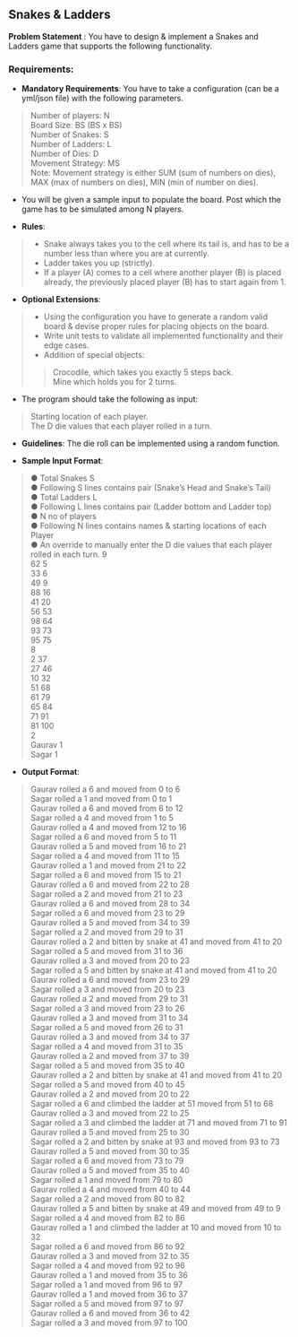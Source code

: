 ## Snakes & Ladders
**Problem Statement** : You have to design & implement a Snakes and Ladders game that supports the following functionality.

### Requirements:
- **Mandatory Requirements**: You have to take a configuration (can be a yml/json file) with the following parameters.
> Number of players: N<br>
> Board Size: BS (BS x BS)<br>
> Number of Snakes: S<br>
> Number of Ladders: L<br>
> Number of Dies: D<br>
> Movement Strategy: MS<br>
> Note: Movement strategy is either SUM (sum of numbers on dies), MAX (max of numbers on dies), MIN (min of number on dies).
- You will be given a sample input to populate the board. Post which the game has to be simulated among N players.

- **Rules**:
> - Snake always takes you to the cell where its tail is, and has to be a number less than where you are at currently.
> - Ladder takes you up (strictly).
> - If a player (A) comes to a cell where another player (B) is placed already, the previously placed player (B) has to start again from 1.

- **Optional Extensions**:
> - Using the configuration you have to generate a random valid board & devise proper rules for placing objects on the board.
> - Write unit tests to validate all implemented functionality and their edge cases.
> - Addition of special objects:
>> Crocodile, which takes you exactly 5 steps back.<br>
>> Mine which holds you for 2 turns.


- The program should take the following as input:
> Starting location of each player.<br>
> The D die values that each player rolled in a turn.

- **Guidelines**: The die roll can be implemented using a random function.

- **Sample Input Format**:
> ● Total Snakes S
> <br>● Following S lines contains pair (Snake’s Head and Snake’s Tail)
> <br>● Total Ladders L
> <br>● Following L lines contains pair (Ladder bottom and Ladder top)
> <br>● N no of players
> <br>● Following N lines contains names & starting locations of each Player
> <br>● An override to manually enter the D die values that each player rolled in each turn.
> 9
> <br>62 5
> <br>33 6
> <br>49 9
> <br>88 16
> <br>41 20
> <br>56 53
> <br>98 64
> <br>93 73
> <br>95 75
> <br>8
> <br>2 37
> <br>27 46
> <br>10 32
> <br>51 68
> <br>61 79
> <br>65 84
> <br>71 91
> <br>81 100
> <br>2
> <br>Gaurav 1
> <br>Sagar 1

- **Output Format**:
> Gaurav rolled a 6 and moved from 0 to 6
> <br>Sagar rolled a 1 and moved from 0 to 1
> <br>Gaurav rolled a 6 and moved from 6 to 12
> <br>Sagar rolled a 4 and moved from 1 to 5
> <br>Gaurav rolled a 4 and moved from 12 to 16
> <br>Sagar rolled a 6 and moved from 5 to 11
> <br>Gaurav rolled a 5 and moved from 16 to 21
> <br>Sagar rolled a 4 and moved from 11 to 15
> <br>Gaurav rolled a 1 and moved from 21 to 22
> <br>Sagar rolled a 6 and moved from 15 to 21
> <br>Gaurav rolled a 6 and moved from 22 to 28
> <br>Sagar rolled a 2 and moved from 21 to 23
> <br>Gaurav rolled a 6 and moved from 28 to 34
> <br>Sagar rolled a 6 and moved from 23 to 29
> <br>Gaurav rolled a 5 and moved from 34 to 39
> <br>Sagar rolled a 2 and moved from 29 to 31
> <br>Gaurav rolled a 2 and bitten by snake at 41 and moved from 41 to 20
> <br>Sagar rolled a 5 and moved from 31 to 36
> <br>Gaurav rolled a 3 and moved from 20 to 23
> <br>Sagar rolled a 5 and bitten by snake at 41 and moved from 41 to 20
> <br>Gaurav rolled a 6 and moved from 23 to 29
> <br>Sagar rolled a 3 and moved from 20 to 23
> <br>Gaurav rolled a 2 and moved from 29 to 31
> <br>Sagar rolled a 3 and moved from 23 to 26
> <br>Gaurav rolled a 3 and moved from 31 to 34
> <br>Sagar rolled a 5 and moved from 26 to 31
> <br>Gaurav rolled a 3 and moved from 34 to 37
> <br>Sagar rolled a 4 and moved from 31 to 35
> <br>Gaurav rolled a 2 and moved from 37 to 39
> <br>Sagar rolled a 5 and moved from 35 to 40
> <br>Gaurav rolled a 2 and bitten by snake at 41 and moved from 41 to 20
> <br>Sagar rolled a 5 and moved from 40 to 45
> <br>Gaurav rolled a 2 and moved from 20 to 22
> <br>Sagar rolled a 6 and climbed the ladder at 51 moved from 51 to 68
> <br>Gaurav rolled a 3 and moved from 22 to 25
> <br>Sagar rolled a 3 and climbed the ladder at 71 and moved from 71 to 91
> <br>Gaurav rolled a 5 and moved from 25 to 30
> <br>Sagar rolled a 2 and bitten by snake at 93 and moved from 93 to 73
> <br>Gaurav rolled a 5 and moved from 30 to 35
> <br>Sagar rolled a 6 and moved from 73 to 79
> <br>Gaurav rolled a 5 and moved from 35 to 40
> <br>Sagar rolled a 1 and moved from 79 to 80
> <br>Gaurav rolled a 4 and moved from 40 to 44
> <br>Sagar rolled a 2 and moved from 80 to 82
> <br>Gaurav rolled a 5 and bitten by snake at 49 and moved from 49 to 9
> <br>Sagar rolled a 4 and moved from 82 to 86
> <br>Gaurav rolled a 1 and climbed the ladder at 10 and moved from 10 to 32
> <br>Sagar rolled a 6 and moved from 86 to 92
> <br>Gaurav rolled a 3 and moved from 32 to 35
> <br>Sagar rolled a 4 and moved from 92 to 96
> <br>Gaurav rolled a 1 and moved from 35 to 36
> <br>Sagar rolled a 1 and moved from 96 to 97
> <br>Gaurav rolled a 1 and moved from 36 to 37
> <br>Sagar rolled a 5 and moved from 97 to 97
> <br>Gaurav rolled a 6 and moved from 36 to 42
> <br>Sagar rolled a 3 and moved from 97 to 100